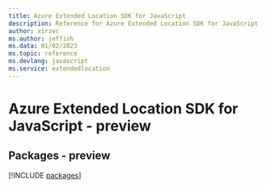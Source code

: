 ```yaml
---
title: Azure Extended Location SDK for JavaScript
description: Reference for Azure Extended Location SDK for JavaScript
author: xirzec
ms.author: jeffish
ms.data: 01/02/2023
ms.topic: reference
ms.devlang: javascript
ms.service: extendedlocation
---
```

# Azure Extended Location SDK for JavaScript - preview
## Packages - preview
[!INCLUDE [packages](extended-location-index.md)]